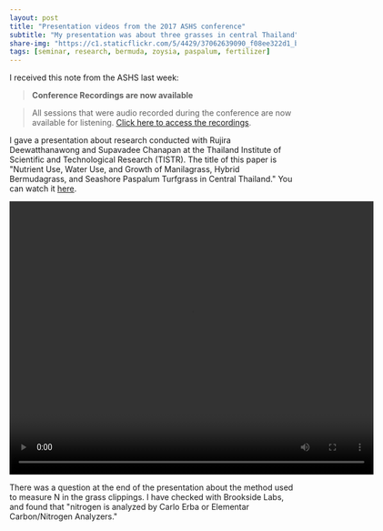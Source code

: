 ```yaml
---
layout: post
title: "Presentation videos from the 2017 ASHS conference"
subtitle: "My presentation was about three grasses in central Thailand"
share-img: "https://c1.staticflickr.com/5/4429/37062639090_f08ee322d1_b_d.jpg"
tags: [seminar, research, bermuda, zoysia, paspalum, fertilizer]
---
```


I received this note from the ASHS last week:

>**Conference Recordings are now available**

> All sessions that were audio recorded during the conference are now available for listening. [Click here to access the recordings](https://ashs.confex.com/ashs/2017/webprogramarchives/start.html).

I gave a presentation about research conducted with Rujira Deewatthanawong and Supavadee Chanapan at the Thailand Institute of Scientific and Technological Research (TISTR). The title of this paper is "Nutrient Use, Water Use, and Growth of Manilagrass, Hybrid Bermudagrass, and Seashore Paspalum Turfgrass in Central Thailand." You can watch it [here](https://ashs.confex.com/ashs/2017/videogateway.cgi/id/4855?recordingid=4855).

<video id="video_1" class="video-js vjs-default-skin" data-setup="{}" controls width="640" height="480">
<source type="video/mp4" src="https://ashs.confex.com/recording/ashs/2017/mp4/free/4db77adf5df9fff0d3caf5cafe28f496/paper27386_1.mp4">
</video>

There was a question at the end of the presentation about the method used to measure N in the grass clippings. I have checked with Brookside Labs, and found that "nitrogen is analyzed by Carlo Erba or Elementar Carbon/Nitrogen Analyzers."

		    
